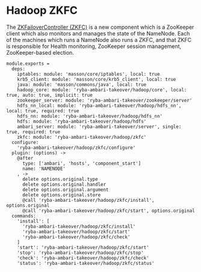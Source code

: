 
# Hadoop ZKFC

The [ZKFailoverController (ZKFC)](https://hadoop.apache.org/docs/r2.3.0/hadoop-yarn/hadoop-yarn-site/HDFSHighAvailabilityWithQJM.html) is a new component which is a ZooKeeper client which also monitors and manages the state of the NameNode.
 Each of the machines which runs a NameNode also runs a ZKFC, and that ZKFC is responsible for Health monitoring, ZooKeeper session management, ZooKeeper-based election.


    module.exports =
      deps:
        iptables: module: 'masson/core/iptables', local: true
        krb5_client: module: 'masson/core/krb5_client', local: true
        java: module: 'masson/commons/java', local: true
        hadoop_core: module: 'ryba-ambari-takeover/hadoop/core', local: true, auto: true, implicit: true
        zookeeper_server: module: 'ryba-ambari-takeover/zookeeper/server'
        hdfs_nn_local: module: 'ryba-ambari-takeover/hadoop/hdfs_nn', local: true, required: true
        hdfs_nn: module: 'ryba-ambari-takeover/hadoop/hdfs_nn'
        hdfs: module: 'ryba-ambari-takeover/hadoop/hdfs'
        ambari_server: module: 'ryba-ambari-takeover/server', single: true, required: true
        zkfc: module: 'ryba-ambari-takeover/hadoop/zkfc'
      configure:
        'ryba-ambari-takeover/hadoop/zkfc/configure'
      plugin: (options) ->
        @after
          type: ['ambari', 'hosts', 'component_start']
          name: 'NAMENODE'
        , ->
          delete options.original.type
          delete options.original.handler
          delete options.original.argument
          delete options.original.store
          @call 'ryba-ambari-takeover/hadoop/zkfc/install', options.original
          @call 'ryba-ambari-takeover/hadoop/zkfc/start', options.original
      commands:
        'install': [
          'ryba-ambari-takeover/hadoop/zkfc/install'
          'ryba-ambari-takeover/hadoop/zkfc/start'
          'ryba-ambari-takeover/hadoop/zkfc/check'
        ]
        'start': 'ryba-ambari-takeover/hadoop/zkfc/start'
        'stop': 'ryba-ambari-takeover/hadoop/zkfc/stop'
        'check': 'ryba-ambari-takeover/hadoop/zkfc/check'
        'status': 'ryba-ambari-takeover/hadoop/zkfc/status'

